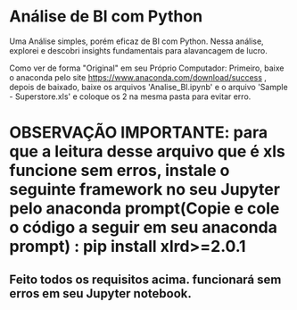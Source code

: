 # Análise de BI com Python
Uma Análise simples, porém eficaz de BI com Python. Nessa análise, explorei e descobri insights fundamentais para alavancagem de lucro.

Como ver de forma "Original" em seu Próprio Computador: Primeiro, baixe o anaconda pelo site https://www.anaconda.com/download/success , 
depois de baixado, baixe os arquivos 'Analise_BI.ipynb' e o arquivo 'Sample - Superstore.xls' e coloque os 2 na mesma pasta para evitar erro.
# OBSERVAÇÃO IMPORTANTE: para que a leitura desse arquivo que é xls funcione sem erros, instale o seguinte framework no seu Jupyter pelo anaconda prompt(Copie e cole o código a seguir em seu anaconda prompt) : pip install xlrd>=2.0.1 

## Feito todos os requisitos acima. funcionará sem erros em seu Jupyter notebook. 

